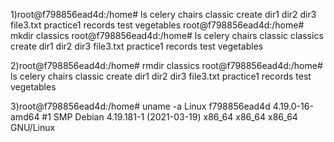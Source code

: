 1)root@f798856ead4d:/home# ls
  celery  chairs  classic  create  dir1  dir2  dir3  file3.txt  practice1  records  test  vegetables
  root@f798856ead4d:/home# mkdir classics
  root@f798856ead4d:/home# ls
  celery  chairs  classic  classics  create  dir1  dir2  dir3  file3.txt  practice1  records  test  vegetables
  
2)root@f798856ead4d:/home# rmdir classics
  root@f798856ead4d:/home# ls
  celery  chairs  classic  create  dir1  dir2  dir3  file3.txt  practice1  records  test  vegetables
    
3)root@f798856ead4d:/home# uname -a
  Linux f798856ead4d 4.19.0-16-amd64 #1 SMP Debian 4.19.181-1 (2021-03-19) x86_64 x86_64 x86_64 GNU/Linux
  
  

